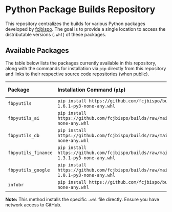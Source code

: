# Python Package Builds Repository

This repository centralizes the builds for various Python packages developed by [fcjbispo](https://github.com/fcjbispo). The goal is to provide a single location to access the distributable versions (`.whl`) of these packages.

## Available Packages

The table below lists the packages currently available in this repository, along with the commands for installation via `pip` directly from this repository and links to their respective source code repositories (when public).

| Package             | Installation Command (`pip`)                                                                                        | Source Repository (GitHub)                                        |
| :------------------ | :------------------------------------------------------------------------------------------------------------------ | :---------------------------------------------------------------- |
| `fbpyutils`         | `pip install https://github.com/fcjbispo/builds/raw/main/fbpyutils/fbpyutils-1.6.1-py3-none-any.whl`                | [fcjbispo/fbpyutils](https://github.com/fcjbispo/fbpyutils)       |
| `fbpyutils_ai`      | `pip install https://github.com/fcjbispo/builds/raw/main/fbpyutils_ai/fbpyutils_ai-0.1.0-py3-none-any.whl`          | [fcjbispo/fbpyutils_ai](https://github.com/fcjbispo/fbpyutils_ai) |
| `fbpyutils_db`      | `pip install https://github.com/fcjbispo/builds/raw/main/fbpyutils_db/fbpyutils_db-0.1.0-py3-none-any.whl`          | [fcjbispo/fbpyutils_db](https://github.com/fcjbispo/fbpyutils_db) |
| `fbpyutils_finance` | `pip install https://github.com/fcjbispo/builds/raw/main/fbpyutils_finance/fbpyutils_finance-1.3.1-py3-none-any.whl`| `Unavailable (private)`                                           |
| `fbpyutils_google`  | `pip install https://github.com/fcjbispo/builds/raw/main/fbpyutils_finance/fbpyutils_google-1.0.1-py3-none-any.whl `| `Unavailable (private)`                                           |
| `infobr`            | `pip install https://github.com/fcjbispo/builds/raw/main/infobr/infobr-1.3.5-py3-none-any.whl`                      | `Unavailable (private)`                                           |

**Note:** This method installs the specific `.whl` file directly. Ensure you have network access to GitHub.
